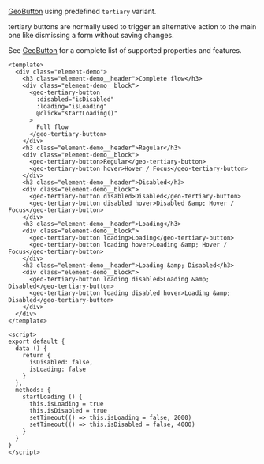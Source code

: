 [GeoButton](./#/Elements/GeoButton) using predefined `tertiary` variant.

tertiary buttons are normally used to trigger an alternative action to the main
one like dismissing a form without saving changes.

See [GeoButton](./#/Elements/GeoButton) for a complete list of
supported properties and features.

```vue live
<template>
  <div class="element-demo">
    <h3 class="element-demo__header">Complete flow</h3>
    <div class="element-demo__block">
      <geo-tertiary-button
        :disabled="isDisabled"
        :loading="isLoading"
        @click="startLoading()"
      >
        Full flow
      </geo-tertiary-button>
    </div>
    <h3 class="element-demo__header">Regular</h3>
    <div class="element-demo__block">
      <geo-tertiary-button>Regular</geo-tertiary-button>
      <geo-tertiary-button hover>Hover / Focus</geo-tertiary-button>
    </div>
    <h3 class="element-demo__header">Disabled</h3>
    <div class="element-demo__block">
      <geo-tertiary-button disabled>Disabled</geo-tertiary-button>
      <geo-tertiary-button disabled hover>Disabled &amp; Hover / Focus</geo-tertiary-button>
    </div>
    <h3 class="element-demo__header">Loading</h3>
    <div class="element-demo__block">
      <geo-tertiary-button loading>Loading</geo-tertiary-button>
      <geo-tertiary-button loading hover>Loading &amp; Hover / Focus</geo-tertiary-button>
    </div>
    <h3 class="element-demo__header">Loading &amp; Disabled</h3>
    <div class="element-demo__block">
      <geo-tertiary-button loading disabled>Loading &amp; Disabled</geo-tertiary-button>
      <geo-tertiary-button loading disabled hover>Loading &amp; Disabled</geo-tertiary-button>
    </div>
  </div>
</template>

<script>
export default {
  data () {
    return {
      isDisabled: false,
      isLoading: false
    }
  },
  methods: {
    startLoading () {
      this.isLoading = true
      this.isDisabled = true
      setTimeout(() => this.isLoading = false, 2000)
      setTimeout(() => this.isDisabled = false, 4000)
    }
  }
}
</script>
```
